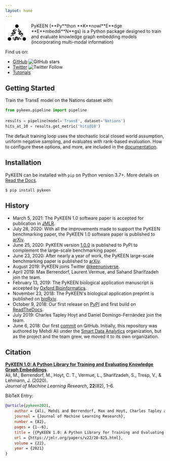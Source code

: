 ```yaml
---
layout: home
---
```

<img src="/img/logo.png" alt="PyKEEN Logo" align="left" height="60" style="margin-right: 10px"/>
PyKEEN (**Py**thon **K**nowl**E**dge **E**mbeddi**N**gs) is a Python package designed to train and
evaluate knowledge graph embedding models (incorporating multi-modal information)

Find us on:

- [GitHub](https://github.com/pykeen/pykeen) ![GitHub stars](https://img.shields.io/github/stars/pykeen/pykeen?label=PyKEEN%20on%20GitHub&style=social)
- [Twitter](https://twitter.com/keenuniverse) ![Twitter Follow](https://img.shields.io/twitter/follow/keenuniverse?style=social)
- [Tutorials](https://pykeen.readthedocs.io/en/latest/tutorial/first_steps.html)

## Getting Started

Train the TransE model on the Nations dataset with:

```python
from pykeen.pipeline import pipeline

results = pipeline(model='TransE', dataset='Nations')
hits_at_10 = results.get_metric('hits@10')
```

The default training loop uses the stochastic local closed world assumption, uniform negative sampling, and evaluates
with rank-based evaluation. How to configure these options, and more, are included in the
[documentation](https://pykeen.readthedocs.io).

## Installation

PyKEEN can be installed with `pip` on Python version 3.7+. More details on
[Read the Docs](https://pykeen.readthedocs.io/en/latest/installation.html).

```shell
$ pip install pykeen
```

## History

- March 5, 2021: The PyKEEN 1.0 software paper is accepted for publication in
  [JMLR](http://jmlr.org/papers/v22/20-825.html).
- July 28, 2020: With all the improvements made to support the PyKEEN benchmarking paper, the PyKEEN 1.0 software paper
  is published to [arXiv](https://arxiv.org/abs/2007.14175).
- June 25, 2020: PyKEEN version [1.0.0](https://pypi.org/project/pykeen/1.0.0/) is published to PyPI to complement the
  large-scale benchmarking paper.
- June 23, 2020: After nearly a year of work, the PyKEEN large-scale benchmarking paper is published
  to [arXiv](https://arxiv.org/abs/2006.13365).
- August 2019: PyKEEN joins Twitter [@keenuniverse](https://twitter.com/keenuniverse).
- April 2019: Max Berrendorf, Laurent Vermue, and Sahand Sharifzadeh join the team.
- February 13, 2019: The PyKEEN biological application manuscript is accepted
  by [Oxford Bioinformatics](https://doi.org/10.1093/bioinformatics/btz117).
- November 23, 2018: The PyKEEN's biological application preprint is published
  on [bioRxiv](https://www.biorxiv.org/content/10.1101/475202v1).
- October 9, 2018: Our first release on [PyPI](https://pypi.org/project/pykeen/0.0.1/) and first build
  on [ReadTheDocs](https://readthedocs.org/projects/pykeen/builds/7912003/).
- July 2019: Charles Tapley Hoyt and Daniel Domingo-Fernández join the team.
- June 6, 2018: Our first [commit](https://github.com/pykeen/pykeen/commit/00dc2237cdbb46536d98068546bc7a801ae4126d) on
  GitHub. Initially, this repository was authored by Mehdi Ali under
  the [Smart Data Analytics](https://github.com/smartdataanalytics/)
  organization, but as the project and the team grew, we moved it to its own organization.

## Citation

[**PyKEEN 1.0: A Python Library for Training and Evaluating Knowledge Graph
Embeddings**](http://jmlr.org/papers/v22/20-825.html).
<br /> Ali, M., Berrendorf, M., Hoyt, C. T., Vermue, L., Sharifzadeh, S., Tresp, V., & Lehmann, J. (2020).
<br /> *Journal of Machine Learning Research*, **22**(82), 1–6.

BibTeX Entry:

```bibtex
@article{pykeen2021,
    author = {Ali, Mehdi and Berrendorf, Max and Hoyt, Charles Tapley and Vermue, Laurent and Sharifzadeh, Sahand and Tresp, Volker and Lehmann, Jens},
    journal = {Journal of Machine Learning Research},
    number = {82},
    pages = {1--6},
    title = {{PyKEEN 1.0: A Python Library for Training and Evaluating Knowledge Graph Embeddings}},
    url = {https://jmlr.org/papers/v22/20-825.html},
    volume = {22},
    year = {2021}
}
```
